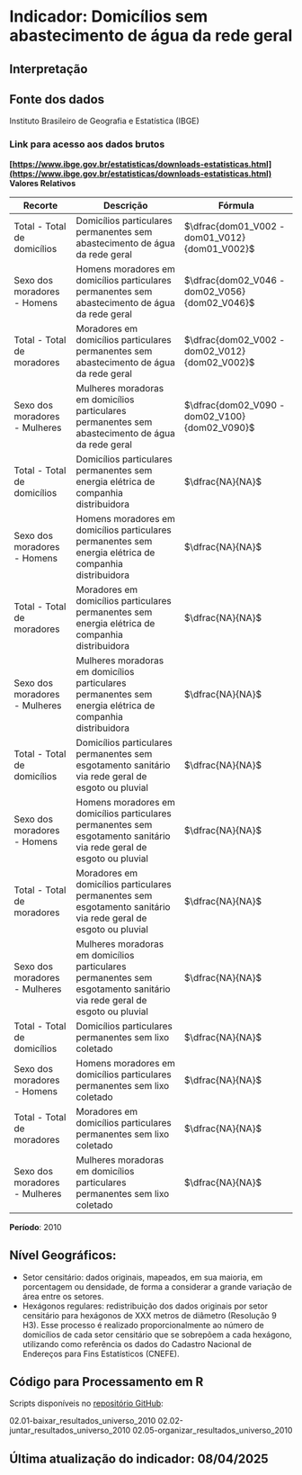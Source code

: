 # Indicador: Domicílios sem abastecimento de água da rede geral

## Interpretação


## Fonte dos dados
Instituto Brasileiro de Geografia e Estatística (IBGE)

### Link para acesso aos dados brutos
**[https://www.ibge.gov.br/estatisticas/downloads-estatisticas.html](https://www.ibge.gov.br/estatisticas/downloads-estatisticas.html)**
**Valores Relativos**

|Recorte|Descrição  |Fórmula
|--|--|--|
|Total - Total de domicílios|Domicílios particulares permanentes sem abastecimento de água da rede geral|$\dfrac{dom01_V002 - dom01_V012}{dom01_V002}$|
|Sexo dos moradores - Homens|Homens moradores em domicílios particulares permanentes sem abastecimento de água da rede geral|$\dfrac{dom02_V046 - dom02_V056}{dom02_V046}$|
|Total - Total de moradores|Moradores em domicílios particulares permanentes sem abastecimento de água da rede geral|$\dfrac{dom02_V002 - dom02_V012}{dom02_V002}$|
|Sexo dos moradores - Mulheres|Mulheres moradoras em domicílios particulares permanentes sem abastecimento de água da rede geral|$\dfrac{dom02_V090 - dom02_V100}{dom02_V090}$|
|Total - Total de domicílios|Domicílios particulares permanentes sem energia elétrica de companhia distribuidora|$\dfrac{NA}{NA}$|
|Sexo dos moradores - Homens|Homens moradores em domicílios particulares permanentes sem energia elétrica de companhia distribuidora|$\dfrac{NA}{NA}$|
|Total - Total de moradores|Moradores em domicílios particulares permanentes sem energia elétrica de companhia distribuidora|$\dfrac{NA}{NA}$|
|Sexo dos moradores - Mulheres|Mulheres moradoras em domicílios particulares permanentes sem energia elétrica de companhia distribuidora|$\dfrac{NA}{NA}$|
|Total - Total de domicílios|Domicílios particulares permanentes sem esgotamento sanitário via rede geral de esgoto ou pluvial|$\dfrac{NA}{NA}$|
|Sexo dos moradores - Homens|Homens moradores em domicílios particulares permanentes sem esgotamento sanitário via rede geral de esgoto ou pluvial|$\dfrac{NA}{NA}$|
|Total - Total de moradores|Moradores em domicílios particulares permanentes sem esgotamento sanitário via rede geral de esgoto ou pluvial|$\dfrac{NA}{NA}$|
|Sexo dos moradores - Mulheres|Mulheres moradoras em domicílios particulares permanentes sem esgotamento sanitário via rede geral de esgoto ou pluvial|$\dfrac{NA}{NA}$|
|Total - Total de domicílios|Domicílios particulares permanentes sem lixo coletado|$\dfrac{NA}{NA}$|
|Sexo dos moradores - Homens|Homens moradores em domicílios particulares permanentes sem lixo coletado|$\dfrac{NA}{NA}$|
|Total - Total de moradores|Moradores em domicílios particulares permanentes sem lixo coletado|$\dfrac{NA}{NA}$|
|Sexo dos moradores - Mulheres|Mulheres moradoras em domicílios particulares permanentes sem lixo coletado|$\dfrac{NA}{NA}$|

**Período**: 2010

## Nível Geográficos:

 - Setor censitário: dados originais, mapeados, em sua maioria, em porcentagem ou densidade, de forma a considerar a grande variação de área entre os setores.
 - Hexágonos regulares: redistribuição dos dados originais por setor censitário para hexágonos de XXX metros de diâmetro (Resolução 9 H3). Esse processo é realizado proporcionalmente ao número de domicílios de cada setor censitário que se sobrepõem a cada hexágono, utilizando como referência os dados do Cadastro Nacional de Endereços para Fins Estatísticos (CNEFE).

## Código para Processamento em R
Scripts disponíveis no [repositório GitHub](https://github.com/cem-usp/georedus):

02.01-baixar_resultados_universo_2010
02.02-juntar_resultados_universo_2010
02.05-organizar_resultados_universo_2010

## Última atualização do indicador: 08/04/2025
